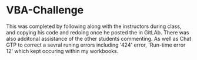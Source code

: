 # VBA-Challenge
This was completed by following along with the instructors during class, and copying his code and redoing once he posted the in GitLAb. There was also additonal assistance of the other students commenting. As well as Chat GTP to correct a sevral runing errors including '424' error, 'Run-time error 12' which kept occuring within my workbooks. 
